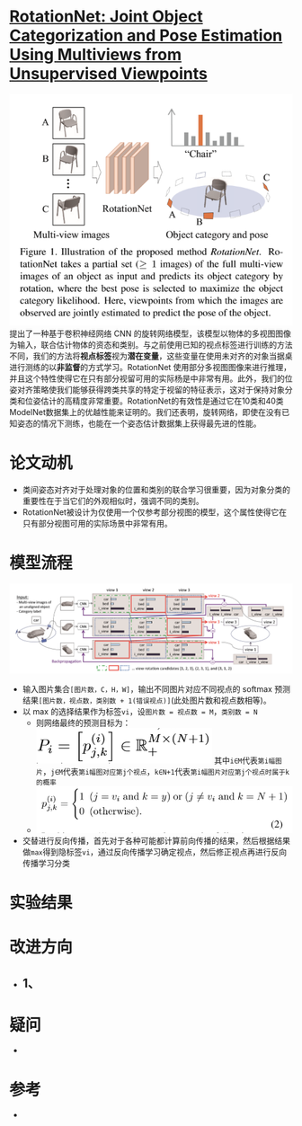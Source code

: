 # [RotationNet: Joint Object Categorization and Pose Estimation Using Multiviews from Unsupervised Viewpoints](https://arxiv.org/abs/1603.06208)
![](abstract.png)
提出了一种基于卷积神经网络 CNN 的旋转网络模型，该模型以物体的多视图图像为输入，联合估计物体的资态和类别。与之前使用已知的视点标签进行训练的方法不同，我们的方法将**视点标签**视为**潜在变量**，这些变量在使用未对齐的对象当据桌进行测练的以**非监督**的方式学习。RotationNet 使用部分多视图图像来进行推理，并且这个特性使得它在只有部分视留可用的实际杨是中非常有用。此外，我们的位姿对齐策略使我们能够获得跨类共享的特定于视留的特征表示，这对于保持对象分类和位姿估计的高精度非常重要。RotationNet的有效性是通过它在10类和40类ModelNet数据集上的优越性能来证明的。我们还表明，旋转网络，即使在没有已知姿态的情况下测练，也能在一个姿态估计数据集上获得最先进的性能。

# 论文动机
- 类间姿态对齐对于处理对象的位置和类别的联合学习很重要，因为对象分类的重要性在于当它们的外观相似时，强调不同的类别。
- RotationNet被设计为仅使用一个仅参考部分视图的模型，这个属性使得它在只有部分视图可用的实际场景中非常有用。

# 模型流程
![](model.png)
- 输入图片集合`[图片数，C，H，W]`，输出不同图片对应不同视点的 softmax 预测结果`[图片数，视点数，类别数 + 1(错误视点)]`(此处图片数和视点数相等)。
- 以 max 的选择结果作为标签`vi`，设`图片数 = 视点数 = M`，`类别数 = N`
  - 则网络最终的预测目标为：![](目标矩阵.png) 其中`i∈M`代表`第i幅图片`，`j∈M`代表`第i幅图对应第j个视点`，`k∈N+1`代表`第i幅图片对应第j个视点时属于k的概率`
  - ![](矩阵值.png)
- 交替进行反向传播，首先对于各种可能都计算前向传播的结果，然后根据结果做`max`得到隐标签`vi`，通过反向传播学习确定视点，然后修正视点再进行反向传播学习分类
# 实验结果

# 改进方向
- 1、
  - 
# 疑问
- 

# 参考
- 
